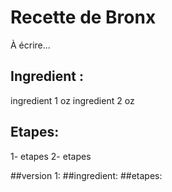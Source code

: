 # Recette de Bronx

À écrire...

## Ingredient :
ingredient 1 oz
ingredient 2 oz

## Etapes:
1- etapes 
2- etapes 


##version 1:
##ingredient:
##etapes:
